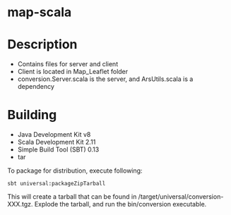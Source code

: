 # map-scala

# Description
* Contains files for server and client
* Client is located in Map_Leaflet folder
* conversion.Server.scala is the server, and ArsUtils.scala is a dependency

# Building

* Java Development Kit v8
* Scala Development Kit 2.11
* Simple Build Tool (SBT) 0.13
* tar

To package for distribution, execute following:

```
sbt universal:packageZipTarball
```
This will create a tarball that can be found in /target/universal/conversion-XXX.tgz. Explode the tarball, and run the bin/conversion executable.
